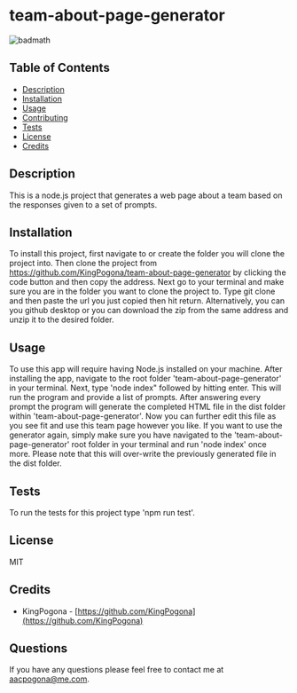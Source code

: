 
# team-about-page-generator


![badmath](https://img.shields.io/badge/License-MIT-green)
    

## Table of Contents 


* [Description](#description)
* [Installation](#installation)
* [Usage](#usage)
* [Contributing](#contributing)
* [Tests](#tests)
* [License](#license)
* [Credits](#credits)
    
    

## Description 

This is a node.js project that generates a web page about a team based on the responses given to a set of prompts.



## Installation

To install this project, first navigate to or create the folder you will clone the project into. Then clone the project from https://github.com/KingPogona/team-about-page-generator by clicking the code button and then copy the address. Next go to your terminal and make sure you are in the folder you want to clone the project to. Type git clone and then paste the url you just copied then hit return. Alternatively, you can you github desktop or you can download the zip from the same address and unzip it to the desired folder.
    

    
## Usage 

To use this app will require having Node.js installed on your machine. After installing the app, navigate to the root folder 'team-about-page-generator' in your terminal. Next, type 'node index" followed by hitting enter. This will run the program and provide a list of prompts. After answering every prompt the program will generate the completed HTML file in the dist folder within 'team-about-page-generator'. Now you can further edit this file as you see fit and use this team page however you like. If you want to use the generator again, simply make sure you have navigated to the 'team-about-page-generator' root folder in your terminal and run 'node index' once more. Please note that this will over-write the previously generated file in the dist folder.




## Tests

To run the tests for this project type 'npm run test'.

    

## License
    
MIT
    
    

## Credits

* KingPogona - [https://github.com/KingPogona](https://github.com/KingPogona)
    


## Questions

If you have any questions please feel free to contact me at aacpogona@me.com.
    
